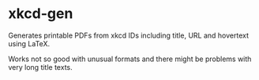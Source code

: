 # xkcd-gen

Generates printable PDFs from xkcd IDs including title, URL and hovertext using LaTeX.

Works not so good with unusual formats and there might be problems with very long title texts.